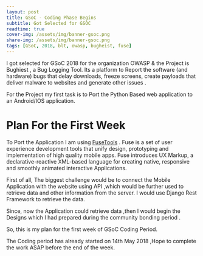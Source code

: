 ```yaml
---
layout: post
title: GSoC - Coding Phase Begins
subtitle: Got Selected for GSOC
readtime: true
cover-img: /assets/img/banner-gsoc.png
share-img: /assets/img/banner-gsoc.png
tags: [GSoC, 2018, blt, owasp, bugheist, fuse]
---
```


I got selected for GSoC 2018 for the organization OWASP & the Project is Bughiest , a Bug Logging Tool. Its a platform to Report the software (and hardware) bugs that delay downloads, freeze screens, create payloads that deliver malware to websites and generate other issues .

For the Project my first task is to Port the Python Based web application to an Android/IOS application.

# Plan For the First Week #

To Port the Application I am using [FuseTools](https://www.fusetools.com/ "Fusetools") . Fuse is a set of user experience development tools that unify design, prototyping and implementation of high quality mobile apps. Fuse introduces UX Markup, a declarative-reactive XML-based language for creating native, responsive and smoothly animated interactive Applications.

First of all, The biggest challenge would be to connect the Mobile Application with the website using API ,which would be further used to retrieve data and other information from the server. I would use Django Rest Framework to retrieve the data.

Since, now the Application could retrieve data ,then I would begin the Designs which I had prepared during the community bonding period .

So, this is my plan for the first week of GSoC Coding Period.

The Coding period has already started on 14th May 2018 ,Hope to complete the work ASAP before the end of the week.

